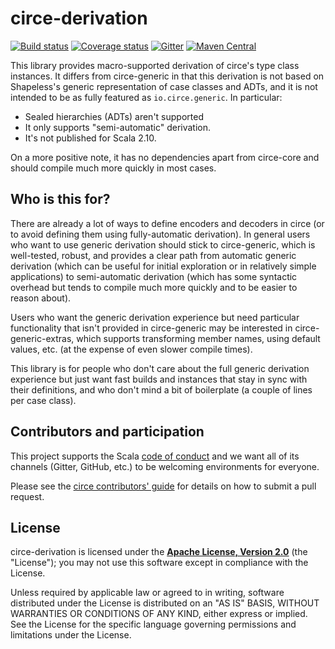 # circe-derivation

[![Build status](https://img.shields.io/travis/circe/circe-derivation/master.svg)](https://travis-ci.org/circe/circe-derivation)
[![Coverage status](https://img.shields.io/codecov/c/github/circe/circe-derivation/master.svg)](https://codecov.io/github/circe/circe-derivation)
[![Gitter](https://img.shields.io/badge/gitter-join%20chat-green.svg)](https://gitter.im/circe/circe)
[![Maven Central](https://img.shields.io/maven-central/v/io.circe/circe-derivation_2.12.svg)](https://maven-badges.herokuapp.com/maven-central/io.circe/circe-derivation_2.12)

This library provides macro-supported derivation of circe's type class instances. It differs from
circe-generic in that this derivation is not based on Shapeless's generic representation of case
classes and ADTs, and it is not intended to be as fully featured as `io.circe.generic`. In
particular:

* Sealed hierarchies (ADTs) aren't supported
* It only supports "semi-automatic" derivation.
* It's not published for Scala 2.10.

On a more positive note, it has no dependencies apart from circe-core and should compile much more
quickly in most cases.

## Who is this for?

There are already a lot of ways to define encoders and decoders in circe (or to avoid defining
them using fully-automatic derivation). In general users who want to use generic derivation should
stick to circe-generic, which is well-tested, robust, and provides a clear path from automatic
generic derivation (which can be useful for initial exploration or in relatively simple
applications) to semi-automatic derivation (which has some syntactic overhead but tends to compile
much more quickly and to be easier to reason about).

Users who want the generic derivation experience but need particular functionality that isn't
provided in circe-generic may be interested in circe-generic-extras, which supports transforming
member names, using default values, etc. (at the expense of even slower compile times).

This library is for people who don't care about the full generic derivation experience but just
want fast builds and instances that stay in sync with their definitions, and who don't mind a bit
of boilerplate (a couple of lines per case class).

## Contributors and participation

This project supports the Scala [code of conduct][code-of-conduct] and we want
all of its channels (Gitter, GitHub, etc.) to be welcoming environments for everyone.

Please see the [circe contributors' guide][contributing] for details on how to submit a pull
request.

## License

circe-derivation is licensed under the **[Apache License, Version 2.0][apache]**
(the "License"); you may not use this software except in compliance with the
License.

Unless required by applicable law or agreed to in writing, software
distributed under the License is distributed on an "AS IS" BASIS,
WITHOUT WARRANTIES OR CONDITIONS OF ANY KIND, either express or implied.
See the License for the specific language governing permissions and
limitations under the License.

[apache]: http://www.apache.org/licenses/LICENSE-2.0
[api-docs]: https://circe.github.io/circe-derivation/api/io/circe/
[circe]: https://github.com/circe/circe
[code-of-conduct]: https://www.scala-lang.org/conduct.html
[contributing]: https://circe.github.io/circe/contributing.html
